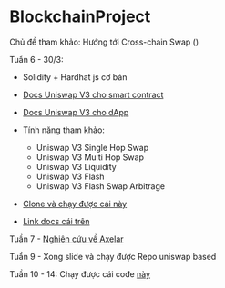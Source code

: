 # BlockchainProject
Chủ đề tham khảo: Hướng tới Cross-chain Swap ()

Tuần 6 - 30/3:
- Solidity + Hardhat js cơ bản 

- [Docs Uniswap V3 cho smart contract](https://docs.uniswap.org/contracts/v3)
- [Docs Uniswap V3 cho dApp](https://docs.uniswap.org/sdk/v3)
- Tính năng tham khảo:
    - Uniswap V3 Single Hop Swap 
    - Uniswap V3 Multi Hop Swap
    - Uniswap V3 Liquidity
    - Uniswap V3 Flash
    - Uniswap V3 Flash Swap Arbitrage
- [Clone và chạy được cái này](https://github.com/gebob19/uniswap-v3-flashswap)
- [Link docs cái trên](https://docs.uniswap.org/contracts/v3/guides/flash-integrations/inheritance-constructors)


Tuần 7 - [Nghiên cứu về Axelar](https://docs.axelar.dev/dev/intro)

Tuần 9 - Xong slide và chạy được Repo uniswap based

Tuần 10 - 14: Chạy được cái cođe [này](https://github.com/casterds/Cross-chainSwap)
